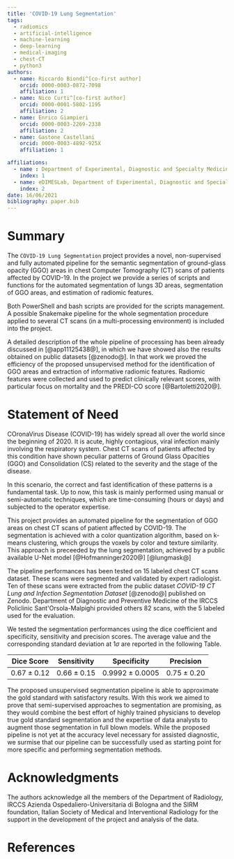 ```yaml
---
title: 'COVID-19 Lung Segmentation'
tags:
  - radiomics
  - artificial-intelligence
  - machine-learning
  - deep-learning
  - medical-imaging
  - chest-CT
  - python3
authors:
  - name: Riccardo Biondi^[co-first author]
    orcid: 0000-0003-0872-7098
    affiliation: 1
  - name: Nico Curti^[co-first author]
    orcid: 0000-0001-5802-1195
    affiliation: 2
  - name: Enrico Giampieri
    orcid: 0000-0003-2269-2338
    affiliation: 2
  - name: Gastone Castellani
    orcid: 0000-0003-4892-925X
    affiliation: 1

affiliations:
  - name : Department of Experimental, Diagnostic and Specialty Medicine of Bologna University
    index: 1
  - name: eDIMESLab, Department of Experimental, Diagnostic and Specialty Medicine of Bologna University
    index: 2
date: 16/06/2021
bibliography: paper.bib
---
```


# Summary

The `COVID-19 Lung Segmentation` project provides a novel, non-supervised and
fully automated pipeline for the semantic segmentation of ground-glass opacity
(GGO) areas in chest Computer Tomography (CT) scans of patients affected by COVID-19.
In the project we provide a series of scripts and functions for the automated
segmentation of lungs 3D areas, segmentation of GGO areas, and estimation of
radiomic features.

Both PowerShell and bash scripts are provided for the scripts management.
A possible Snakemake pipeline for the whole segmentation procedure applied
to several CT scans (in a multi-processing environment) is included into
the project.

A detailed description of the whole pipeline of processing has been already discussed
in [@app11125438@], in which we have showed also the results obtained on public
datasets [@zenodo@].
In that work we proved the efficiency of the proposed unsupervised method for the
identification of GGO areas and extraction of informative radiomic features.
Radiomic features were collected and used to predict clinically relevant
scores, with particular focus on mortality and the PREDI-CO score
[@Bartoletti2020@].

# Statement of Need

COronaVirus Disease (COVID-19) has widely spread all over the world since the
beginning of 2020.
It is acute, highly contagious, viral infection mainly involving the respiratory system.
Chest CT scans of patients affected by this condition have shown peculiar patterns
of Ground Glass Opacities (GGO) and Consolidation (CS) related to the severity
and the stage of the disease.

In this scenario, the correct and fast identification of these patterns is a fundamental task.
Up to now, this task is mainly performed using manual or semi-automatic techniques,
which are time-consuming (hours or days) and subjected to the operator expertise.

This project provides an automated pipeline for the segmentation of
GGO areas on chest CT scans of patient affected by COVID-19.
The segmentation is achieved with a color quantization algorithm, based on k-means
clustering, which groups the voxels by color and texture similarity. This
approach is preceeded by the lung segmentation, achieved by a public available
U-Net model [@Hofmanninger2020@] [@lungmask@]

The pipeline performances has been tested on 15 labeled chest CT scans dataset.
These scans were segmented and validated by expert radiologist.
Ten of these scans were extracted from the public dataset
*COVID-19 CT Lung and Infection Segmentation Dataset* [@zenodo@]
published on Zenodo.
Department of Diagnostic and Preventive Medicine of the IRCCS Policlinic Sant'Orsola-Malpighi
provided others 82 scans, with the 5 labeled used for the evaluation.

We tested the segmentation performances using the dice coefficient and specificity,
sensitivity and precision scores.
The average value and the corresponding standard deviation at $1\sigma$ are reported in
the following Table.

|  Dice Score  |  Sensitivity |    Specificity   |   Precision  |
|:------------:|:------------:|:----------------:|:------------:|
|$0.67\pm 0.12$|$0.66\pm 0.15$|$0.9992\pm 0.0005$|$0.75\pm 0.20$|

The proposed unsupervised segmentation pipeline is able to approximate the gold
standard with satisfactory results.
With this work we aimed to prove that semi-supervised approaches to segmentation are promising,
as they would combine the best effort of highly trained physicians to develop true gold standard
segmentation and the expertise of data analysts to augment those segmentation in full blown models.
While the proposed pipeline is not yet at the accuracy level necessary for assisted diagnostic,
we surmise that our pipeline can be successfully used as starting point for more specific and
performing segmentation methods.

# Acknowledgments

The authors acknowledge all the members of the Department of Radiology, IRCCS Azienda
Ospedaliero-Universitaria di Bologna and the SIRM foundation, Italian Society of Medical and
Interventional Radiology for the support in the development of the project and analysis of the data.

# References
